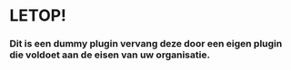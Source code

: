 # LETOP!
### Dit is een dummy plugin vervang deze door een eigen plugin die voldoet aan de eisen van uw organisatie.
